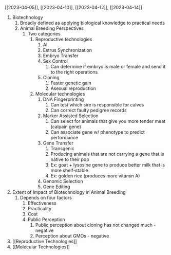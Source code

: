 [[2023-04-05]], [[2023-04-10]], [[2023-04-12]], [[2023-04-14]]

1. Biotechnology
	1. Broadly defined as applying biological knowledge to practical needs
	2. Animal Breeding Perspectives 
		1. Two categories
			1. Reproductive technologies
				1. AI
				2. Estrus Synchronization
				3. Embryo Transfer
				4. Sex Control
					1. Can determine if embryo is male or female and send it to the right operations
				5. Cloning
					1. Faster genetic gain
					2. Asexual reproduction
			2. Molecular technologies
				1. DNA Fingerprinting
					1. Can test which sire is responsible for calves 
					2. Can correct faulty pedigree records
				2. Marker Assisted Selection
					1. Can select for animals that give you more tender meat (calpain gene)
					2. Can associate gene w/ phenotype to predict performance
				3. Gene Transfer
					1. Transgenic
					2. Producing animals that are not carrying a gene that is native to their pop
					3. Ex: goat + lysosine gene to produce better milk that is more shelf-stable
					4. Ex: golden rice (produces more vitamin A)
				4. Genomic Selection
				5. Gene Editing
2. Extent of Impact of Biotechnology in Animal Breeding
	1. Depends on four factors
		1. Effectiveness
		2. Practicality
		3. Cost
		4. Public Perception
			1. Public perception about cloning has not changed much - negative
			2. Perception about GMOs - negative
3. [[Reproductive Technologies]]
4. [[Molecular Technologies]]